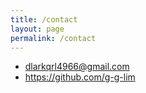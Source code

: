 ```yaml
---
title: /contact
layout: page
permalink: /contact
---
```


- dlarkqrl4966@gmail.com
- https://github.com/g-g-lim